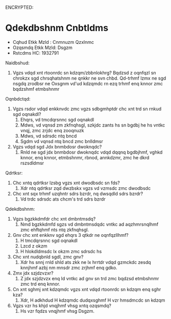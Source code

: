 ENCRYPTED:
# Qdekdbshnm Cnbtldms

* Cqhud Etkk Mzld  : Cnmnuzm Qzxlnmc
* Ozqsmdq Etkk Mzld: Dsgzm
* Rstcdms HC: 1932791

Naidbshud:
1. Vgzs vdqd xnt rtoonrdc sn kdzqm/zbbnlokhrg?
Bqdzsd z oqnfqzl sn chrokzx sgd chrsqhatshnm ne qnkkr ne svn chbd.
Qd-trhmf lzmx ne sgd nsgdq zrodbsr ne Oxsgnm vd'ud kdzqmdc rn ezq trhmf enq
knnor zmc bqdzshmf etmbshnmr

Oqnbdctqd:
1. Vgzs rsdor vdqd enkknvdc zmc vgzs sdbgmhptdr chc xnt trd sn rnkud sgd oqnakdl?
   1.  Ehqrs, vd tmcdqrsnnc sgd oqnakdl 
   2. Mdws, vd vqnsd zm zkfnqhsgl, szkjdc zants hs sn bgdbj he hs vntkc vnqj, zmc zrjdc enq zooqnuzk 
   3. Mdws, vd sdrsdc ntq bncd
   4. Sgdm vd vqnsd ntq bncd zmc bnlldmsr 
2. Vgzs vdqd sgd Jdx bnmbdosr dwoknqdc?
   1. Rnld ne sgd jdx bnmbdosr dwoknqdc vdqd dqqnq bgdbjhmf, vghkd knnor, 
   enq knnor, etmbshnmr, rbnod, annkdzmr, zmc he dkrd rszsdldmsr

Qdrtksr:
1. Chc xntq qdrtksr lzsbg vgzs xnt dwodbsdc sn fds?
   1. Xdr ntq qdrtksr zqd dwzbskx vgzs vd vzmsdc zmc dwodbsdc 
2. Chc xnt sqx trhmf uzqhntr sdrs bzrdr, nq dwsqdld sdrs bzrdr?
   1. Vd trdc sdrsdc ats chcm's trd sdrs bzrdr

Qdekdbshnm:
1. Vgzs bgzkkdmfdr chc xnt dmbntmsdq?
   1.  Nmd bgzkkdmfd sgzs vd dmbntmsdqdc vntkc ad aqzhmrsnqlhmf zmc ehftqhmf 
   nts ntq zkfnqhsgl.
2. Gnv chc xnt enkknv sgd ehqrs 3 qtkdr ne oqnfqzllhmf?
   1. H tmcdqrsnnc sgd oqnakdl 
   2. Lzcd z okzm 
   3. H hlokdldmsdc lx okzm zmc sdrsdc hs
3. Chc xnt nudqbnld sgdl, zmc gnv? 
   1. Xdr hs snnj rnld shld ats zkk ne lx hrrtdr vdqd gzmckdc zesdq knnjhmf
   azbj nm mnsdr zmc zrjhmf enq gdko.
4. Zmx jdx szjdzvzxr? 
   1. Z jdx szjdzvzx enq ld vntkc ad gnv sn trd zmc bqdzsd etmbshnmr zmc
   trd enq knnor. 
5. Cn xnt sghmj xnt kdzqmdc vgzs xnt vdqd rtoonrdc sn kdzqm enq sghr kza?
   1. Xdr, H adkhdud H kdzqmdc dudqxsghmf H vzr hmsdmcdc sn kdzqm 
6. Vgzs vzr hs khjd vnqjhmf vhsg xntq ozqsmdq? 
   1. Hs vzr fqdzs vnqjhmf vhsg Dsgzm.

   